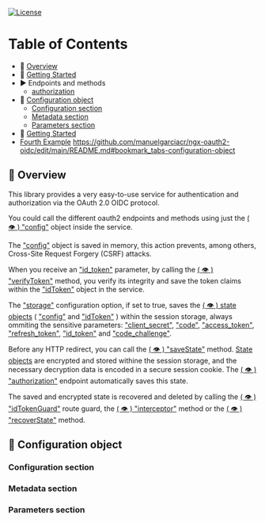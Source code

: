[![License](https://img.shields.io/github/license/manuelgarciacr/ngx-oauth2-oidc)](./LICENSE)

[//]: # "
![Release](https://img.shields.io/npm/v/jwks-rsa)
[![Codecov](https://img.shields.io/codecov/c/github/auth0/node-jwks-rsa)](https://codecov.io/gh/auth0/node-jwks-rsa)
![Downloads](https://img.shields.io/npm/dw/jwks-rsa)
[![License](https://img.shields.io/:license-mit-blue.svg?style=flat)](https://opensource.org/licenses/MIT)
![CircleCI](https://img.shields.io/circleci/build/github/auth0/node-jwks-rsa)"

# Table of Contents
- :eyes: [Overview](#eyes-overview)
- :rocket: [Getting Started](./docs/getting_started.md)
- :arrow_forward: Endpoints and methods
    - [authorization](./docs/authorization.md)
- :bookmark_tabs: [Configuration object](#bookmark_tabs-configuration-object)
    - [Configuration section](#configuration-section)
    - [Metadata section](#metadata-section)
    - [Parameters section](#parameters-section)
- :rocket: [Getting Started](./docs/getting_started.md)
- [Fourth Example](#fourth-examplehttpwwwfourthexamplecom)
https://github.com/manuelgarciacr/ngx-oauth2-oidc/edit/main/README.md#bookmark_tabs-configuration-object
<div id="overview"></div>

## :eyes: Overview

This library provides a very easy-to-use service for authentication and authorization via the OAuth 2.0 OIDC protocol.

You could call the different oauth2 endpoints and methods using just the [ ( :eye: ) "config"](#config) object inside the service.

The ["config"](#config) object is saved in memory, this action prevents, among others, Cross-Site Request Forgery (CSRF) attacks.

When you receive an ["id_token"](#id_token) parameter, by calling the [ ( :eye: ) "verifyToken"](#verifyToken) method, you verify its integrity and save the token claims within the ["idToken"](#idToken) object in the service.

The ["storage"](#storage) configuration option, if set to true, saves the [ ( :eye: ) state objects](#state_objects) ( ["config"](#config) and ["idToken"](#idToken) ) within the session storage, always ommiting the sensitive parameters: ["client_secret"](#client_secret), ["code"](#code), ["access_token"](#access_token), ["refresh_token"](#refresh_token), ["id_token"](#id_token) and ["code_challenge"](#code_challenge).

Before any HTTP redirect, you can call the [ ( :eye: ) "saveState"](#saveState) method. [State objects](#state_objects) are encrypted and stored withine the session storage, and the necessary decryption data is encoded in a secure session cookie. The [ ( :eye: ) "authorization"](#authorization)
endpoint automatically saves this state.

The saved and encrypted state is recovered and deleted by calling the [ ( :eye: ) "idTokenGuard"](#sidTokenGuard) route guard, the [ ( :eye: ) "interceptor"](#interceptor) method or the [ ( :eye: ) "recoverState"](#recoverState) method.

## :bookmark_tabs: Configuration object
### Configuration section
### Metadata section
### Parameters section
